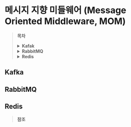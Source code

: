 # 메시지 지향 미들웨어 (Message Oriented Middleware, MOM)

> **목차**
>
> <details>
> <summary><strong>Kafak</strong></summary>
>     <!-- -->
> </details>
>
> <details>
> <summary><strong>RabbitMQ</strong></summary>
>     <!-- -->
> </details>
>
> <details>
> <summary><strong>Redis</strong></summary>
>     <!-- -->
> </details>

## Kafka



## RabbitMQ



## Redis



> **참조**
>
> 
